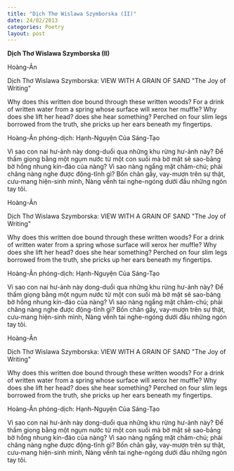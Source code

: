 ```yaml
---
title: "Dịch Thơ Wislawa Szymborska (II)"
date: 24/02/2013
categories: Poetry
layout: post
---
```


**Dịch Thơ Wislawa Szymborska (II)**

Hoàng-Ân

Dịch Thơ Wislawa Szymborska:
VIEW WITH A GRAIN OF SAND
"The Joy of Writing"

Why does this written doe bound through these written woods?
For a drink of written water from a spring
whose surface will xerox her muffle?
Why does she lift her head? does she hear something?
Perched o­n four slim legs borrowed from the truth,
she pricks up her ears beneath my fingertips.


Hoàng-Ân phóng-dịch: Hạnh-Nguyện Của Sáng-Tạo

Vì sao con nai hư-ảnh này dong-duổi qua những khu
rừng hư-ảnh này?
Để thấm giọng bằng một ngụm nước từ một con suối
mà bờ mặt sẽ sao-bảng bờ hồng nhung kín-đáo của nàng?
Vì sao nàng ngẩng mặt chăm-chú; phải chăng nàng
nghe được động-tĩnh gì?
Bốn chân gầy, vay-mượn trên sự thật, cưu-mang hiện-sinh mình,
Nàng vểnh tai nghe-ngóng dưới đầu những ngón tay tôi.

Hoàng-Ân

Dịch Thơ Wislawa Szymborska:
VIEW WITH A GRAIN OF SAND
"The Joy of Writing"

Why does this written doe bound through these written woods?
For a drink of written water from a spring
whose surface will xerox her muffle?
Why does she lift her head? does she hear something?
Perched o­n four slim legs borrowed from the truth,
she pricks up her ears beneath my fingertips.


Hoàng-Ân phóng-dịch: Hạnh-Nguyện Của Sáng-Tạo

Vì sao con nai hư-ảnh này dong-duổi qua những khu
rừng hư-ảnh này?
Để thấm giọng bằng một ngụm nước từ một con suối
mà bờ mặt sẽ sao-bảng bờ hồng nhung kín-đáo của nàng?
Vì sao nàng ngẩng mặt chăm-chú; phải chăng nàng
nghe được động-tĩnh gì?
Bốn chân gầy, vay-mượn trên sự thật, cưu-mang hiện-sinh mình,
Nàng vểnh tai nghe-ngóng dưới đầu những ngón tay tôi.

Hoàng-Ân

Dịch Thơ Wislawa Szymborska:
VIEW WITH A GRAIN OF SAND
"The Joy of Writing"

Why does this written doe bound through these written woods?
For a drink of written water from a spring
whose surface will xerox her muffle?
Why does she lift her head? does she hear something?
Perched o­n four slim legs borrowed from the truth,
she pricks up her ears beneath my fingertips.


Hoàng-Ân phóng-dịch: Hạnh-Nguyện Của Sáng-Tạo

Vì sao con nai hư-ảnh này dong-duổi qua những khu
rừng hư-ảnh này?
Để thấm giọng bằng một ngụm nước từ một con suối
mà bờ mặt sẽ sao-bảng bờ hồng nhung kín-đáo của nàng?
Vì sao nàng ngẩng mặt chăm-chú; phải chăng nàng
nghe được động-tĩnh gì?
Bốn chân gầy, vay-mượn trên sự thật, cưu-mang hiện-sinh mình,
Nàng vểnh tai nghe-ngóng dưới đầu những ngón tay tôi.
